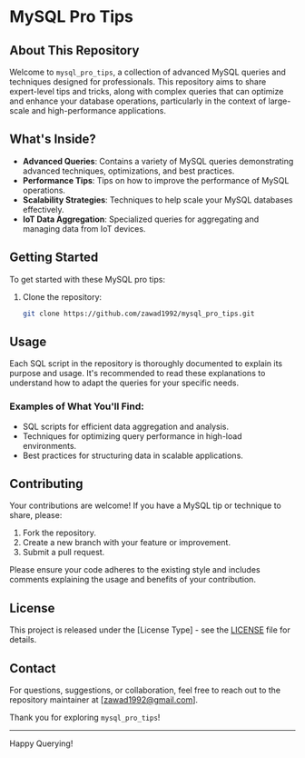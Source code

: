 # MySQL Pro Tips

## About This Repository

Welcome to `mysql_pro_tips`, a collection of advanced MySQL queries and techniques designed for professionals. This repository aims to share expert-level tips and tricks, along with complex queries that can optimize and enhance your database operations, particularly in the context of large-scale and high-performance applications.

## What's Inside?

- **Advanced Queries**: Contains a variety of MySQL queries demonstrating advanced techniques, optimizations, and best practices.
- **Performance Tips**: Tips on how to improve the performance of MySQL operations.
- **Scalability Strategies**: Techniques to help scale your MySQL databases effectively.
- **IoT Data Aggregation**: Specialized queries for aggregating and managing data from IoT devices.

## Getting Started

To get started with these MySQL pro tips:

1. Clone the repository:
   ```bash
   git clone https://github.com/zawad1992/mysql_pro_tips.git

## Usage

Each SQL script in the repository is thoroughly documented to explain its purpose and usage. It's recommended to read these explanations to understand how to adapt the queries for your specific needs.

### Examples of What You'll Find:

- SQL scripts for efficient data aggregation and analysis.
- Techniques for optimizing query performance in high-load environments.
- Best practices for structuring data in scalable applications.

## Contributing

Your contributions are welcome! If you have a MySQL tip or technique to share, please:

1. Fork the repository.
2. Create a new branch with your feature or improvement.
3. Submit a pull request.

Please ensure your code adheres to the existing style and includes comments explaining the usage and benefits of your contribution.

## License

This project is released under the [License Type] - see the [LICENSE](LICENSE) file for details.

## Contact

For questions, suggestions, or collaboration, feel free to reach out to the repository maintainer at [zawad1992@gmail.com].

Thank you for exploring `mysql_pro_tips`!

---

Happy Querying!
